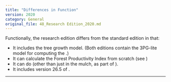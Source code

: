 ```yaml
---
title: "Differences in Function"
version: 2020
category: General
original_file: 48_Research Edition_2020.md
---
```


Functionally, the research edition differs from the standard edition in
that:

- It includes the
   tree
  growth model. (Both editions contain the 3PG-lite model for computing
  the .)
- It can calculate the Forest Productivity Index from scratch (see
  )
- It can do 
  (other than just in the mulch, as part of
  ).
- It includes version 26.5 of .

------------------------------------------------------------------------